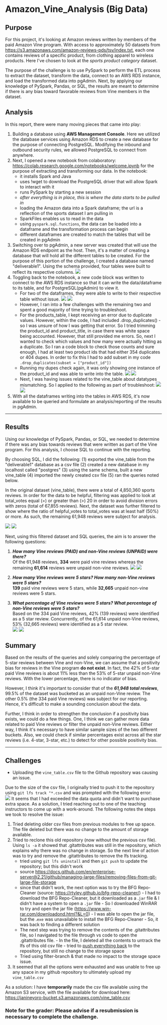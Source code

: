 # Amazon_Vine_Analysis (Big Data)

## Purpose
For this project, it's looking at Amazon reviews written by members of the paid Amazon Vine program. With access to approximately 50 datasets from https://s3.amazonaws.com/amazon-reviews-pds/tsv/index.txt, each one contains reviews of a specific product, from clothing apparel to wireless products. Here I've chosen to look at the *sports product category* dataset. 

The purpose of the challenge is to use PySpark to perform the ETL process to extract the dataset, transform the data, connect to an AWS RDS instance, and load the transformed data into pgAdmin. Next, by applying our knowledge of PySpark, Pandas, or SQL, the results are meant to determine if there is any bias toward favorable reviews from Vine members in the dataset. 

## Analysis
In this report, there were many moving pieces that came into play:

1.  Building a database using <b>AWS Management Console</b>. Here we utilized the database services using Amazon RDS to create a new database for the purpose of connecting PostgreSQL. Modifying the inbound and outbound security rules, we allowed PostgreSQL to connect from anywhere.
2.  Next, I opened a new notebook from colaboratory: https://colab.research.google.com/notebooks/welcome.ipynb for the purpose of extracting and transforming our data.
    In the notebook: 
      - it installs Spark and Java
      - uses !wget to download the PostgreSQL driver that will allow Spark to interact with it
      - runs PySpark by starting a new session
      - <i>after everything is in place, this is where the data starts to be pulled in</i>
      - loading the Amazon data into a Spark dataframe; the url is a reflection of the sports dataset I am pulling in
      - SparkFiles enables us to read in the data
      - using `pyspark.sql.functions`, the data can be loaded into a dataframe and the transformation process can begin
      - different dataframes are created to match the tables that will be created in pgAdmin
3.  Switching over to pgAdmin, a new server was created that will use the Amazon RDS endpoint as the host. Then, it's a matter of creating a database that will hold all the different tables to be created. For the purpose of this portion of the challenge, I created a database named "deliverable1". Using the schema provided, four tables were built to reflect its respective columns. ![](resources/D1_createtable.PNG) 
4.  Toggling back to the notebook, a new code block was written to connect to the AWS RDS instance so that it can write the data/dataframe to its table, and for PostgreSQL(pgAdmin) to view it.
     -  For two of the dataframes, they were able to write to their respective table without issue. ![](resources/D1_customer.PNG) ![](resources/D1_review.PNG) 
     -  However, I ran into a few challenges with the remaining two and spent a good majority of time trying to troubleshoot.
     -  For the products_table, I kept receiving an error due to duplicate values. However, within the code, I had included .drop_duplicates() - so I was unsure of how I was getting that error. So I tried trimming the product_id and product_title, in case there was white space being accounted. However, that still provided me errors. So, next I wanted to check which values and how many were actually hitting as a duplicate. So I ran a code block to check those counts and sure enough, I had at least two product ids that had either 354 duplicates or 404 dupes. In order to fix this I had to add subset in my code `.drop_duplicates(subset = ["product_id"])`
     -  Running my dupes check again, it was only showing one instance of the product_id and was able to write into the table. ![](resources/TroubleProduct.PNG) 
        ![](resources/D1_product.PNG)
     -  Next, I was having issues related to the vine_table about datatypes mismatching. So I applied to the following as part of troubleshoot: ![](resources/TroubleVine.PNG) 
        ![](resources/D1_vine.PNG)
5.    With all the dataframes writing into the tables in AWS RDS, it's now available to be queried and formulate an analysis/reporting of the results in pgAdmin.

---- 
## Results
Using our knowledge of PySpark, Pandas, or SQL, we needed to determine if there was any bias towards reviews that were written as part of the Vine program. For this analysis,
I choose SQL to continue with the reporting.

By choosing SQL, I did the following: (1) exported the vine_table from the "deliverable1" database as a csv file (2) created a new database in my localhost called "postgres" (3) using the same schema, built a new vine_table (4) imported the newly created csv file (5) ran the queries noted below.

In the original dataset (vine_table), there were a total of 4,850,360 sports reviews. In order for the data to be helpful, filtering was applied to look at total_votes equal (=) or greater than (>) 20 in order to avoid division errors with zeros (total of 67,855 reviews). Next, the dataset was further filtered to show where the ratio of helpful_votes to total_votes was at least half (50%) or more. As such, the remaining 61,948 reviews were subject for analysis.

![](resources/D2_Part1.PNG)
![](resources/D2_Part2.PNG)

Next, using this filtered dataset and SQL queries, the aim is to answer the following questions:<br>
1. <i><b>How many Vine reviews (PAID) and non-Vine reviews (UNPAID) were there?</i></b><br>
    Of the 61,948 reviews, **334** were paid vine reviews whereas the remaining **61,614** reviews were unpaid non-vine reviews. 
    ![](resources/D2_Part3.PNG)
    ![](resources/D2_Part4.PNG)
    <br>
2. <i><b>How many Vine reviews were 5 stars? How many non-Vine reviews were 5 stars?</i></b><br>
    **139** paid vine reviews were 5 stars, while **32,665** unpaid non-vine reviews were 5 stars.

3. <i><b>What percentage of Vine reviews were 5 stars? What percentage of non-Vine reviews were 5 stars?</i></b><br>
    Based on the 334 paid Vine reviews, 42% (139 reviews) were identified as a 5 star review. Concurrently, of the 61,614 unpaid non-Vine reviews, 53% (32,665 reviews) were identified as a 5 star review. <br>
![](resources/D2_Part5_A.PNG)
![](resources/D2_Part5_B.PNG)


## Summary

Based on the results of the queries and solely comparing the percentage of 5-star reviews between Vine and non-Vine, we can assume that a positivity bias for reviews in the Vine program **do not exist**. In fact, the 42% of 5-star paid Vine reviews is about 11% less than the 53% of 5-star unpaid non-Vine reviews. With the lower percentage, there is no indicator of bias. 

However, I think it's important to consider that of the <i><b>61,948 total reviews</i></b>, 99.5% of the dataset was bucketed as an unpaid non-Vine review. The other 0.5% (the 334 paid Vine reviews) was subject for our reporting. Hence, it's difficult to make a sounding conclusion about the data.

Further, I think in order to strengthen the conclusion if a positivity bias exists, we could do a few things. One, I think we can gather more data related to paid Vine reviews or filter the unpaid non-Vine reviews. Either way, I think it's necessary to have similar sample sizes of the two different buckets. Also, we could check if similar percentages exist across all the star reviews (i.e. 4-star, 3-star, etc.) to detect for other possible positivity bias.


---- 
## Challenges

* Uploading the `vine_table.csv` file to the Github repository was causing an issue. 

Due to the size of the csv file, I originally tried to push it to the repository using `git lfs track "*.csv` and was prompted with the following error:
<br>
![](resources/errorPrompt.png)
It seems that I had exceeded the data quota and didn't want to purchase extra space. As a solution, I tried reaching out to one of the teaching instructors to come up with a work-around. The following notes the steps we took to resolve the issue:
 
   1. Tried deleting older csv files from previous modules to free up space. The file deleted but there was no change to the amount of storage available.
   2. Tried to reclone this old repository (now without the previous csv file). Using `ls -a` it showed that .gitattributes was still in the repository, which explains why there was no change in storage. So the next line of action was to try and remove the .gitattributes to remove the lfs tracking.
        - tried using `git lfs uninstall` and then `git push` to update the repository; but this didn't work
        - source https://docs.github.com/en/enterprise-server@2.21/github/managing-large-files/removing-files-from-git-large-file-storage
        - since that didn't work, the next option was to try the BFG Repo-Cleaner (source: https://rtyley.github.io/bfg-repo-cleaner/)
                - I had to download the BFG Repo-Cleaner, but it downloaded as a .`jar` file & I didn't have a system to open a `.jar` file
                - So I downloaded WinRAR to try and open the jar file (https://www.win-rar.com/downloadond.html?&L=0)
                - I was able to open the jar file, but the .`exe` was unavailable to install the BFG Repo-Cleaner
                - So, it was back to finding a different solution
        - The next step was trying to remove the contents of the .gitattributes file, so I navigated to the file through vs code to open the .gitattributes file.
                - In the file, I deleted all the contents to untrack the lfs of this old csv file
                - tried to [push everything back](https://github.com/yorojanine/Amazon_Vine_Analysis/blob/main/resources/vscode_step.PNG) to the repository, but still no change to the storage space 
        -  Tried using filter-branch & that made no impact to the storage space issue.
   3.   It seemed that all the options were exhausted and was unable to free up any space in my github repository to ultimately upload my `vine_table.csv`
   

As a solution: I have **temporarily** made the csv file available using the Amazon S3 service, with the file available for download here:
https://janineyoro-bucket.s3.amazonaws.com/vine_table.csv


### Note for the grader: Please advise if a resubmission is necessary to complete the challenge.
